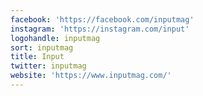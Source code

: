 ```yaml
---
facebook: 'https://facebook.com/inputmag'
instagram: 'https://instagram.com/input'
logohandle: inputmag
sort: inputmag
title: Input
twitter: inputmag
website: 'https://www.inputmag.com/'
---
```

